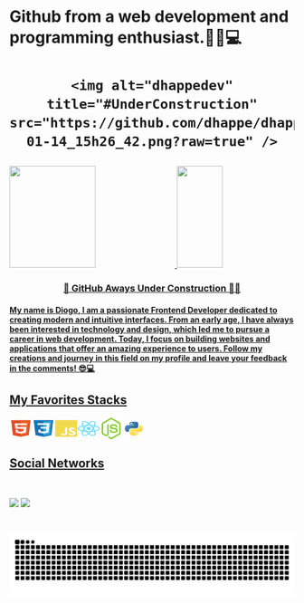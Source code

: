 # Github from a web development and programming enthusiast.🧔🏾💻
<h1 align="center">

    <img alt="dhappedev" title="#UnderConstruction" src="https://github.com/dhappe/dhappe/blob/main/2023-01-14_15h26_42.png?raw=true" />
</h1>

<div>
  <a href="https://github.com/dhappe">
  <img height="180em" class ="img1" style="padding-right:15px" width="55%" src="https://github-readme-stats.vercel.app/api?username=dhappe&show_icons=true&theme=gruvbox&include_all_commits=true&count_private=true"/>
  <img height="180em" width="40%" src="https://github-readme-stats.vercel.app/api/top-langs/?username=dhappe&layout=compact&langs_count=16&theme=gruvbox"/>
</div>

<h3 align="center"> 
	🚧 GitHub Aways Under Construction 🤣🚧
</h3>
<h4 align="left"> 
	My name is Diogo, I am a passionate Frontend Developer dedicated to creating modern and intuitive interfaces. 
	From an early age, I have always been interested in technology and design, which led me to pursue a career in web development. 
	Today, I focus on building websites and applications that offer an amazing experience to users. 
	Follow my creations and journey in this field on my profile and leave your feedback in the comments! 😎💻
</h4>
	
<h2>My Favorites Stacks</h2>
<img align="center" alt="HTML" height="30" width="40" src="https://raw.githubusercontent.com/devicons/devicon/master/icons/html5/html5-original.svg"><img align="center" alt="CSS" height="30" width="40" src="https://raw.githubusercontent.com/devicons/devicon/master/icons/css3/css3-original.svg"><img align="center" alt="JavaScript" height="30" width="40" src="https://raw.githubusercontent.com/devicons/devicon/master/icons/javascript/javascript-plain.svg"><img align="center" alt="React" height="30" width="40" src="https://raw.githubusercontent.com/devicons/devicon/master/icons/react/react-original.svg"><img align="center" alt="nodejs" height="40" width="40" src="https://github.com/devicons/devicon/blob/master/icons/nodejs/nodejs-plain.svg"/><img align="center" alt="Python" height="30" width="40" src="https://raw.githubusercontent.com/devicons/devicon/master/icons/python/python-original.svg">


</div>

##

<div> 
<h2>Social Networks</h2><br>

  <a href = "dhappedevpe@gmail.com"><img src="https://img.shields.io/badge/Gmail-D14836?style=for-the-badge&logo=gmail&logoColor=white" target="_blank"></a>
  <a href="https://www.linkedin.com/in/diogo-henrique-aguiar-prado-pereira-0a6671111/" target="_blank"><img src="https://img.shields.io/badge/-LinkedIn-%230077B5?style=for-the-badge&logo=linkedin&logoColor=white" target="_blank"></a> 
 
 <br>

 
 
![Snake animation](https://github.com/dhappe/dhappe/blob/output/github-contribution-grid-snake.svg)
 
</div>

<!---
dhappe/dhappe is a ✨ special ✨ repository because its `README.md` (this file) appears on your GitHub profile.
You can click the Preview link to take a look at your changes.
--->

